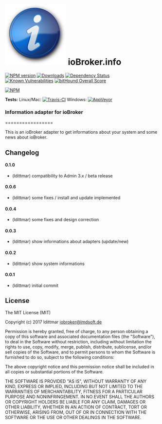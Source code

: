 ![Logo](media/info.png)
ioBroker.info
=============

[![NPM version](http://img.shields.io/npm/v/iobroker.info.svg)](https://www.npmjs.com/package/iobroker.info)
[![Downloads](https://img.shields.io/npm/dm/iobroker.info.svg)](https://www.npmjs.com/package/iobroker.info)
[![Dependency Status](https://img.shields.io/david/ldittmar81/iobroker.info.svg)](https://david-dm.org/ldittmar81/iobroker.info)
[![Known Vulnerabilities](https://snyk.io/test/github/ldittmar81/ioBroker.info/badge.svg)](https://snyk.io/test/github/ldittmar81/ioBroker.info)
[![bitHound Overall Score](https://www.bithound.io/github/ldittmar81/ioBroker.info/badges/score.svg)](https://www.bithound.io/github/ldittmar81/ioBroker.info)

[![NPM](https://nodei.co/npm/iobroker.info.png?downloads=true)](https://nodei.co/npm/iobroker.info/)

**Tests:** Linux/Mac: [![Travis-CI](http://img.shields.io/travis/ldittmar81/ioBroker.info/master.svg)](https://travis-ci.org/ldittmar81/ioBroker.info)
Windows: [![AppVeyor](https://ci.appveyor.com/api/projects/status/github/ldittmar81/ioBroker.info?branch=master&svg=true)](https://ci.appveyor.com/project/ldittmar81/ioBroker-info/)


### Information adapter for ioBroker
=================

This is an ioBroker adapter to get informations about your system and some news about ioBroker.

## Changelog

#### 0.1.0
* (ldittmar) compatibility to Admin 3.x / beta release

#### 0.0.6
* (ldittmar) some fixes / install and update implemented

#### 0.0.4
* (ldittmar) some fixes and design correction

#### 0.0.3
* (ldittmar) show informations about adapters (update/new)

#### 0.0.2
* (ldittmar) show system informations

#### 0.0.1
* (ldittmar) initial commit

## License
The MIT License (MIT)

Copyright (c) 2017 ldittmar <iobroker@lmdsoft.de>

Permission is hereby granted, free of charge, to any person obtaining a copy
of this software and associated documentation files (the "Software"), to deal
in the Software without restriction, including without limitation the rights
to use, copy, modify, merge, publish, distribute, sublicense, and/or sell
copies of the Software, and to permit persons to whom the Software is
furnished to do so, subject to the following conditions:

The above copyright notice and this permission notice shall be included in
all copies or substantial portions of the Software.

THE SOFTWARE IS PROVIDED "AS IS", WITHOUT WARRANTY OF ANY KIND, EXPRESS OR
IMPLIED, INCLUDING BUT NOT LIMITED TO THE WARRANTIES OF MERCHANTABILITY,
FITNESS FOR A PARTICULAR PURPOSE AND NONINFRINGEMENT. IN NO EVENT SHALL THE
AUTHORS OR COPYRIGHT HOLDERS BE LIABLE FOR ANY CLAIM, DAMAGES OR OTHER
LIABILITY, WHETHER IN AN ACTION OF CONTRACT, TORT OR OTHERWISE, ARISING FROM,
OUT OF OR IN CONNECTION WITH THE SOFTWARE OR THE USE OR OTHER DEALINGS IN
THE SOFTWARE.